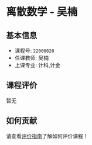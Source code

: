 # 离散数学 - 吴楠

## 基本信息

- 课程号: `22000020`
- 任课教师: 吴楠
- 上课专业: 计科,计金

## 课程评价

暂无

## 如何贡献

请查看[评价指南](../how-to-comment.md)了解如何评价课程！

